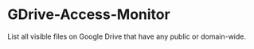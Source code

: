 # GDrive-Access-Monitor
List all visible files on Google Drive that have any public or domain-wide.
